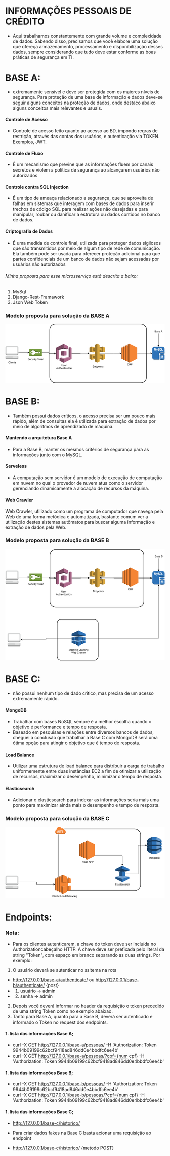 # INFORMAÇÕES PESSOAIS DE CRÉDITO

- Aqui trabalhamos constantemente com grande volume e complexidade de dados. Sabendo disso, precisamos que você elabore uma solução que ofereça armazenamento, processamento e disponibilização desses dados, sempre considerando que tudo deve estar conforme as boas práticas de segurança em TI.

# BASE A:
 - extremamente sensível e deve ser protegida com os maiores níveis de segurança.
Para proteção de uma base de informação e dados deve-se seguir alguns conceitos na proteção de dados, onde destaco abaixo alguns conceitos mais relevantes e usuais.

#### Controle de Acesso
- Controle de acesso feito quanto ao acesso ao BD, impondo regras de restrição, através das contas dos usuários, e autenticação via TOKEN. Exemplos, JWT.

#### Controle de Fluxo
- É um mecanismo que previne que as informações fluem por canais secretos e violem a política de segurança ao alcançarem usuários não autorizados


#### Controle contra SQL Injection
- É um tipo de ameaça relacionado a segurança, que se aproveita de falhas em sistemas que interagem com bases de dados para inserir trechos de código SQL para realizar ações não desejadas e  para manipular, roubar ou danificar a estrutura ou dados contidos no banco de dados.

#### Criptografia de Dados
- É uma medida de controle final, utilizada para proteger dados sigilosos que são transmitidos por meio de algum tipo de rede de comunicação. Ela também pode ser usada para oferecer proteção adicional para que partes confidenciais de um banco de dados não sejam acessadas por usuários não autorizados

###### Minha proposta para esse microsserviço está descrita a baixo:

1. MySql
2. Django-Rest-Framawork
3. Json Web Token

### Modelo proposta para solução da BASE A

![BASE A](https://github.com/asafepy/desafio-api-bureau/blob/develop/files/base-a.png)


# BASE B:
 - Também possui dados críticos, o acesso precisa ser um pouco mais rápido, além de consultas ela é utilizada para extração de dados por meio de algoritmos de aprendizado de máquina.

#### Mantendo a arquitetura Base A

- Para a Base B, manter os mesmos critérios de segurança para as informações junto com o MySQL.

#### Serveless
- A computação sem servidor é um modelo de execução de computação em nuvem no qual o provedor de nuvem atua como o servidor gerenciando dinamicamente a alocação de recursos da máquina. 

#### Web Crawler
Web Crawler, utilizado como um programa de computador que navega pela Web de uma forma metódica e automatizada, bastante comum ver a utilização destes sistemas autômatos para buscar alguma informação e extração de dados pela Web. 

### Modelo proposta para solução da BASE B

![BASE B](https://github.com/asafepy/desafio-api-bureau/blob/develop/files/base-b.png)




# BASE C:
 - não possui nenhum tipo de dado crítico, mas precisa de um acesso extremamente rápido.


#### MongoDB
- Trabalhar com bases NoSQL sempre é a melhor escolha quando o objetivo é performance e tempo de resposta.
- Baseado em pesquisas e relações entre diversos bancos de dados, cheguei a conclusão que trabalhar a Base C com MongoDB será uma ótima opção para atingir o objetivo que é tempo de resposta.


#### Load Balance
- Utilizar uma estrutura de load balance para distribuir a carga de trabalho uniformemente entre duas instâncias EC2 a fim de otimizar a utilização de recursos, maximizar o desempenho, minimizar o tempo de resposta.


#### Elasticsearch
- Adicionar o elasticsearch para indexar as informações sería mais uma ponto para maximizar ainda mais o desempenho e tempo de resposta.


### Modelo proposta para solução da BASE C

![BASE B](https://github.com/asafepy/desafio-api-bureau/blob/develop/files/base-c.png)




# Endpoints:

### Nota:
 - Para os clientes autenticarem, a chave do token deve ser incluída no Authorizationcabeçalho HTTP. A chave deve ser prefixada pelo literal da string "Token", com espaço em branco separando as duas strings. Por exemplo:

1. O usuário deverá se autenticar no ssitema na rota

* http://127.0.0.1/base-a/authenticate/ ou http://127.0.0.1/base-b/authenticate/ {post}
* 1. usuário -> admin
* 2. senha -> admin

2. Depois você deverá informar no header da requisição o token precedido de uma string Token como no exemplo abaixao.
3. Tanto para Base A, quanto para a Base B, deverá ser autenticado e informado o Token no request dos endpoints.

#### 1. lista das informações Base A;  
	
- curl -X GET http://127.0.0.1/base-a/pessoas/ -H 'Authorization: Token 9944b09199c62bcf9418ad846dd0e4bbdfc6ee4b'
- curl -X GET http://127.0.0.1/base-a/pessoas/?cpf={num cpf} -H 'Authorization: Token 9944b09199c62bcf9418ad846dd0e4bbdfc6ee4b'

#### 1. lista das informações Base B;  

- curl -X GET http://127.0.0.1/base-b/pessoas/ -H 'Authorization: Token 9944b09199c62bcf9418ad846dd0e4bbdfc6ee4b'
- curl -X GET http://127.0.0.1/base-b/pessoas/?cpf={num cpf} -H 'Authorization: Token 9944b09199c62bcf9418ad846dd0e4bbdfc6ee4b'


#### 1. lista das informações Base C;  
	
- http://127.0.0.1/base-c/historico/

* Para criar dados fakes na Base C basta acionar uma requisição ao endpoint 

- http://127.0.0.1/base-c/historico/ {metodo POST}

